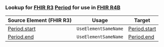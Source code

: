 ### Lookup for [FHIR R3](https://hl7.org/fhir/STU3/) [Period](https://hl7.org/fhir/STU3/Period.html) for use in [FHIR R4B](https://hl7.org/fhir/R4B/)

| Source Element (FHIR R3) | Usage | Target |
| -------------- | ----- | ------ |
| [Period.start](https://hl7.org/fhir/STU3/Period.html#resource) | `UseElementSameName` | [Period.start](https://hl7.org/fhir/R4B/Period.html#resource) |
| [Period.end](https://hl7.org/fhir/STU3/Period.html#resource) | `UseElementSameName` | [Period.end](https://hl7.org/fhir/R4B/Period.html#resource) |
